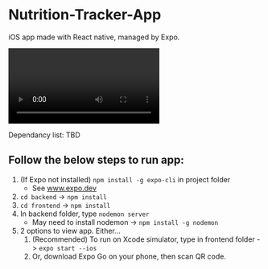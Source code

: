 # Nutrition-Tracker-App
iOS app made with React native, managed by Expo.

![Demo](https://user-images.githubusercontent.com/29593134/134602233-1193c97b-e1a7-4cdf-87d4-b6a92c5fe2d6.mp4)

Dependancy list: TBD

## Follow the below steps to run app:
  1. (If Expo not installed) `npm install -g expo-cli` in project folder
      - See www.expo.dev
  3. `cd backend` -> `npm install`
  4. `cd frontend` -> `npm install`
  5. In backend folder, type `nodemon server`
      - May need to install nodemon -> `npm install -g nodemon`
  7. 2 options to view app. Either...
      1. (Recommended) To run on Xcode simulator,  type in frontend folder -> `expo start --ios`
      2. Or, download Expo Go on your phone, then scan QR code. 



